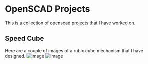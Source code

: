 # OpenSCAD Projects

This is a collection of openscad projects that I have worked on.

## Speed Cube
Here are a couple of images of a rubix cube mechanism that I have designed.
![image](https://raw.githubusercontent.com/wilgaboury/openscad-projects/master/speedcube/img.PNG)
![image](https://raw.githubusercontent.com/wilgaboury/openscad-projects/master/speedcube/img2.PNG)
